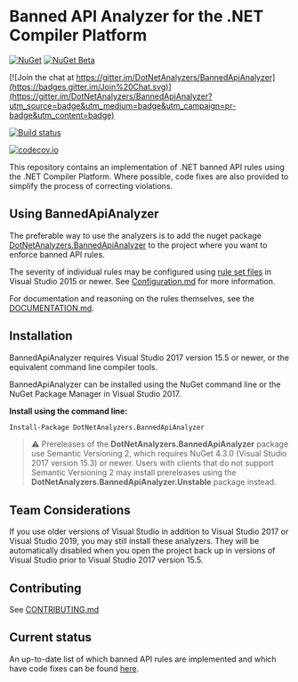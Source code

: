 ﻿# Banned API Analyzer for the .NET Compiler Platform

[![NuGet](https://img.shields.io/nuget/v/DotNetAnalyzers.BannedApiAnalyzer.svg)](https://www.nuget.org/packages/DotNetAnalyzers.BannedApiAnalyzer) [![NuGet Beta](https://img.shields.io/nuget/vpre/DotNetAnalyzers.BannedApiAnalyzer.svg)](https://www.nuget.org/packages/DotNetAnalyzers.BannedApiAnalyzer)

[![Join the chat at https://gitter.im/DotNetAnalyzers/BannedApiAnalyzer](https://badges.gitter.im/Join%20Chat.svg)](https://gitter.im/DotNetAnalyzers/BannedApiAnalyzer?utm_source=badge&utm_medium=badge&utm_campaign=pr-badge&utm_content=badge)

[![Build status](https://ci.appveyor.com/api/projects/status/npxe1cc6fo8d6wn6/branch/master?svg=true)](https://ci.appveyor.com/project/sharwell/BannedApiAnalyzer/branch/master)

[![codecov.io](http://codecov.io/github/DotNetAnalyzers/BannedApiAnalyzer/coverage.svg?branch=master)](http://codecov.io/github/DotNetAnalyzers/BannedApiAnalyzer?branch=master)

This repository contains an implementation of .NET banned API rules using the .NET Compiler Platform. Where possible, code fixes are also provided to simplify the process of correcting violations.

## Using BannedApiAnalyzer

The preferable way to use the analyzers is to add the nuget package [DotNetAnalyzers.BannedApiAnalyzer](http://www.nuget.org/packages/DotNetAnalyzers.BannedApiAnalyzer/)
to the project where you want to enforce banned API rules.

The severity of individual rules may be configured using [rule set files](https://docs.microsoft.com/en-us/visualstudio/code-quality/using-rule-sets-to-group-code-analysis-rules)
in Visual Studio 2015 or newer. See [Configuration.md](docs/Configuration.md) for more information.

For documentation and reasoning on the rules themselves, see the [DOCUMENTATION.md](DOCUMENTATION.md).

## Installation

BannedApiAnalyzer requires Visual Studio 2017 version 15.5 or newer, or the equivalent command line compiler tools.

BannedApiAnalyzer can be installed using the NuGet command line or the NuGet Package Manager in Visual Studio 2017.

**Install using the command line:**

```ps
Install-Package DotNetAnalyzers.BannedApiAnalyzer
```

> ⚠ Prereleases of the **DotNetAnalyzers.BannedApiAnalyzer** package use Semantic Versioning 2, which requires NuGet 4.3.0 (Visual Studio 2017 version 15.3) or newer. Users with clients that do not support Semantic Versioning 2 may install prereleases using the **DotNetAnalyzers.BannedApiAnalyzer.Unstable** package instead.

## Team Considerations

If you use older versions of Visual Studio in addition to Visual Studio 2017 or Visual Studio 2019, you may still install these analyzers. They will be automatically disabled when you open the project back up in versions of Visual Studio prior to Visual Studio 2017 version 15.5.

## Contributing

See [CONTRIBUTING.md](CONTRIBUTING.md)

## Current status

An up-to-date list of which banned API rules are implemented and which have code fixes can be found [here](https://dotnetanalyzers.github.io/BannedApiAnalyzer/).
